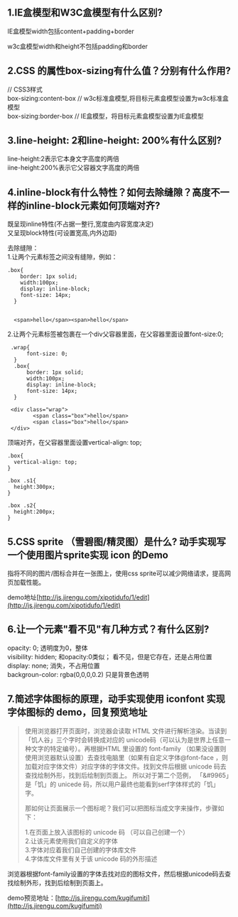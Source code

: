 ## 1.IE盒模型和W3C盒模型有什么区别?

IE盒模型width包括content+padding+border   

w3c盒模型width和height不包括padding和border

## 2.CSS 的属性box-sizing有什么值？分别有什么作用?

// CSS3样式   
box-sizing:content-box  // w3c标准盒模型,将目标元素盒模型设置为w3c标准盒模型    
box-sizing:border-box // IE盒模型，将目标元素盒模型设置为IE盒模型   



## 3.line-height: 2和line-height: 200%有什么区别?

line-height:2表示它本身文字高度的两倍   
iine-height:200%表示它父容器文字高度的两倍

## 4.inline-block有什么特性？如何去除缝隙？高度不一样的inline-block元素如何顶端对齐?

既呈现inline特性(不占据一整行,宽度由内容宽度决定)   
又呈现block特性(可设置宽高,内外边距)

去除缝隙：    
1.让两个元素标签之间没有缝隙，例如：
```
.box{
    border: 1px solid;
    width:100px;
    display: inline-block;
    font-size: 14px;
  }


  <span>hello</span><span>hello</span>
```
2.让两个元素标签被包裹在一个div父容器里面，在父容器里面设置font-size:0;
```
 .wrap{
      font-size: 0;
  }
  .box{
      border: 1px solid;
      width:100px;
      display: inline-block;
      font-size: 14px;
  }

 <div class="wrap">
        <span class="box">hello</span>
        <span class="box">hello</span>
 </div>
```

顶端对齐，在父容器里面设置vertical-align: top;

```
.box{
  vertical-align: top;
}

.box .s1{
  height:300px;
}

.box .s2{
  height:200px;
}
```

## 5.CSS sprite （雪碧图/精灵图）是什么? 动手实现写一个使用图片sprite实现 icon 的Demo

指将不同的图片/图标合并在一张图上，使用css sprite可以减少网络请求，提高网页加载性能。   

demo地址[http://js.jirengu.com/xipotidufo/1/edit](http://js.jirengu.com/xipotidufo/1/edit)

## 6.让一个元素"看不见"有几种方式？有什么区别?

opacity: 0; 透明度为0，整体   
visibility: hidden;  和opacity:0类似；   看不见，但是它存在，还是占用位置    
display: none; 消失，不占用位置   
backgroun-color: rgba(0,0,0,0.2) 只是背景色透明   


## 7.简述字体图标的原理，动手实现使用 iconfont 实现字体图标的 demo，回复预览地址

>使用浏览器打开页面时，浏览器会读取 HTML 文件进行解析渲染。当读到「饥人谷」三个字时会转换成对应的 unicode码（可以认为是世界上任意一种文字的特定编号）。再根据HTML 里设置的 font-family （如果没设置则使用浏览器默认设置）去查找电脑里（如果有自定义字体@font-face ，则加载对应字体文件）对应字体的字体文件。找到文件后根据 unicode 码去查找绘制外形，找到后绘制到页面上。 所以对于第二个范例， 「&#9965」是「饥」的 unicede 码，所以用户最终也能看到serf字体样式的「饥」字。
>
>那如何让页面展示一个图标呢？我们可以把图标当成文字来操作，步骤如下：
>
>1.在页面上放入该图标的 unicode 码 （可以自己创建一个）    
2.让该元素使用我们自定义的字体    
3.字体对应着我们自己创建的字体库文件    
4.字体库文件里有关于该 unicode 码的外形描述   

浏览器根据font-family设置的字体去找对应的图标文件，然后根据unicode码去查找绘制外形，找到后绘制到页面上。

demo预览地址：[http://js.jirengu.com/kugifumiti](http://js.jirengu.com/kugifumiti)

